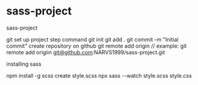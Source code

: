 # sass-project
sass-project

git set up project step
command
git init
git add .
git commit -m "Initial commit"
create repository on github
git remote add origin <remote-repo-URL> // example: git remote add origiin git@github.com:NARVS1999/sass-project.git


installing sass

npm install -g scss
create style.scss
npx sass --watch style.scss style.css

